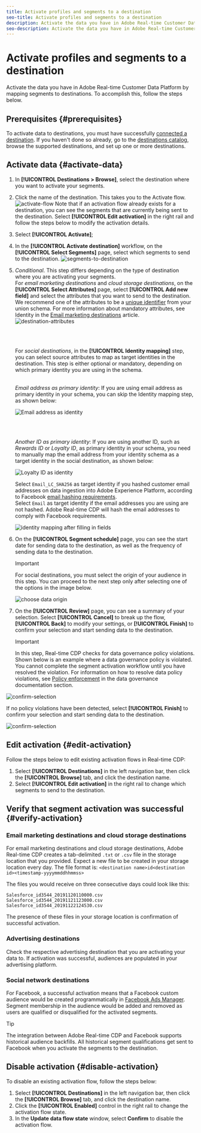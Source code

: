 ```yaml
---
title: Activate profiles and segments to a destination
seo-title: Activate profiles and segments to a destination
description: Activate the data you have in Adobe Real-time Customer Data Platform by mapping segments to destinations. To accomplish this, follow the steps below.
seo-description: Activate the data you have in Adobe Real-time Customer Data Platform by mapping segments to destinations. To accomplish this, follow the steps below.
---
```


# Activate profiles and segments to a destination

Activate the data you have in Adobe Real-time Customer Data Platform by mapping segments to destinations. To accomplish this, follow the steps below.

## Prerequisites {#prerequisites}

To activate data to destinations, you must have successfully [connected a destination](/help/rtcdp/destinations/assets/connect-destination-1.png). If you haven't done so already, go to the [destinations catalog](/help/rtcdp/destinations/destinations-catalog.md), browse the supported destinations, and set up one or more destinations.

## Activate data {#activate-data}

1. In **[!UICONTROL Destinations > Browse]**, select the destination where you want to activate your segments.
2. Click the name of the destination. This takes you to the Activate flow.
    ![activate-flow](/help/rtcdp/destinations/assets/activate-flow.png)
    Note that if an activation flow already exists for a destination, you can see the segments that are currently being sent to the destination. Select **[!UICONTROL Edit activation]** in the right rail and follow the steps below to modify the activation details.
3. Select **[!UICONTROL Activate]**;
4. In the **[!UICONTROL Activate destination]** workflow, on the **[!UICONTROL Select Segments]** page, select which segments to send to the destination.
    ![segments-to-destination](/help/rtcdp/destinations/assets/email-select-segments.png)
5. *Conditional*. This step differs depending on the type of destination where you are activating your segments. <br> For *email marketing destinations* and *cloud storage destinations*, on the **[!UICONTROL Select Attributes]** page, select **[!UICONTROL Add new field]** and select the attributes that you want to send to the destination.
   We recommend one of the attributes to be a [unique identifier](/help/rtcdp/destinations/email-marketing-destinations.md#identity) from your union schema. For more information about mandatory attributes, see Identity in the [Email marketing destinations](/help/rtcdp/destinations/email-marketing-destinations.md#identity) article. 
   ![destination-attributes](/help/rtcdp/destinations/assets/select-attributes-step.png)

    <br>&nbsp; 

   For *social destinations*, in the **[!UICONTROL Identity mapping]** step, you can select source attributes to map as target identities in the destination. This step is either optional or mandatory, depending on which primary identity you are using in the schema. <br>&nbsp; 

   *Email address as primary identity*: If you are using email address as primary identity in your schema, you can skip the Identity mapping step, as shown below:

   ![Email address as identity](/help/rtcdp/destinations/assets/email-as-identity.gif)

    <br>&nbsp; 

    *Another ID as primary identity*: If you are using another ID, such as *Rewards ID* or *Loyalty ID*, as primary identity in your schema, you need to manually map the email address from your identity schema as a target identity in the social destination, as shown below:

   ![Loyalty ID as identity](/help/rtcdp/destinations/assets/rewardsid-as-identity.gif)


   Select `Email_LC_SHA256` as target identity if you hashed customer email addresses on data ingestion into Adobe Experience Platform, according to Facebook [email hashing requirements](/help/rtcdp/destinations/facebook-destination.md#email-hashing-requirements). <br> Select `Email` as target identity if the email addresses you are using are not hashed. Adobe Real-time CDP will hash the email addresses to comply with Facebook requirements.
   
   ![identity mapping after filling in fields](/help/rtcdp/destinations/assets/identity-mapping.png)

6. On the **[!UICONTROL Segment schedule]** page, you can see the start date for sending data to the destination, as well as the frequency of sending data to the destination.

    >[!IMPORTANT]
    >
    >For social destinations, you must select the origin of your audience in this step. You can proceed to the next step only after selecting one of the options in the image below.

    ![choose data origin](/help/rtcdp/destinations/assets/choose-data-origin.png) 

7. On the **[!UICONTROL Review]** page, you can see a summary of your selection. Select **[!UICONTROL Cancel]** to break up the flow, **[!UICONTROL Back]** to modify your settings, or **[!UICONTROL Finish]** to confirm your selection and start sending data to the destination.

    >[!IMPORTANT]
    >
    >In this step, Real-time CDP checks for data governance policy violations. Shown below is an example where a data governance policy is violated. You cannot complete the segment activation workflow until you have resolved the violation. For information on how to resolve data policy violations, see [Policy enforcement](/help/rtcdp/privacy/data-governance-overview.md#enforcement) in the data governance documentation section.
 
 ![confirm-selection](/help/rtcdp/destinations/assets/data-policy-violation.png)

  If no policy violations have been detected, select **[!UICONTROL Finish]** to confirm your selection and start sending data to the destination. 

 ![confirm-selection](/help/rtcdp/destinations/assets/confirm-selection.png)



## Edit activation {#edit-activation}

Follow the steps below to edit existing activation flows in Real-time CDP: 

1. Select **[!UICONTROL Destinations]** in the left navigation bar, then click the **[!UICONTROL Browse]** tab, and click the destination name.
2. Select **[!UICONTROL Edit activation]** in the right rail to change which segments to send to the destination.

## Verify that segment activation was successful {#verify-activation}

### Email marketing destinations and cloud storage destinations

For email marketing destinations and cloud storage destinations, Adobe Real-time CDP creates a tab-delimited `.txt` or `.csv` file in the storage location that you provided. Expect a new file to be created in your storage location every day. The file format is:
`<destination name>id<destination id><timestamp-yyyymmddhhmmss>`

The files you would receive on three consecutive days could look like this:

```
Salesforce_id3544_20191120110000.csv
Salesforce_id3544_20191121123000.csv
Salesforce_id3544_20191122124530.csv
```

The presence of these files in your storage location is confirmation of successful activation.

### Advertising destinations

Check the respective advertising destination that you are activating your data to. If activation was successful, audiences are populated in your advertising platform.

### Social network destinations

For Facebook, a successful activation means that a Facebook custom audience would be created programmatically in [Facebook Ads Manager](https://www.facebook.com/adsmanager/manage/). Segment membership in the audience would be added and removed as users are qualified or disqualified for the activated segments.

>[!TIP]
>
>The integration between Adobe Real-time CDP and Facebook supports historical audience backfills. All historical segment qualifications get sent to Facebook when you activate the segments to the destination.

## Disable activation {#disable-activation}

To disable an existing activation flow, follow the steps below:

1. Select **[!UICONTROL Destinations]** in the left navigation bar, then click the **[!UICONTROL Browse]** tab, and click the destination name.
2. Click the **[!UICONTROL Enabled]** control in the right rail to change the activation flow state.
3. In the **Update data flow state** window, select **Confirm** to disable the activation flow.
